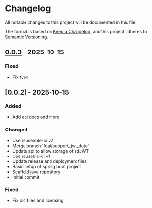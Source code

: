 # Changelog

All notable changes to this project will be documented in this file.

The format is based on [Keep a Changelog](https://keepachangelog.com/en/1.0.0/),
and this project adheres to [Semantic Versioning](https://semver.org/spec/v2.0.0.html).

## [0.0.3] - 2025-10-15

### Fixed

- Fix typo

## [0.0.2] - 2025-10-15

### Added

- Add api docs and more

### Changed

- Use reuseable-ci v2
- Merge branch 'feat/support_jwt_data'
- Update api to allow storage of sdJWT
- Use reusable-ci v1
- Update release and deployment files
- Basic setup of spring boot project
- Scaffold java repository
- Initial commit

### Fixed

- Fix old files and licensing

[0.0.3]: https://github.com/diggsweden/wallet-attribute-attestation/compare/v0.0.2..v0.0.3

<!-- generated by git-cliff -->

